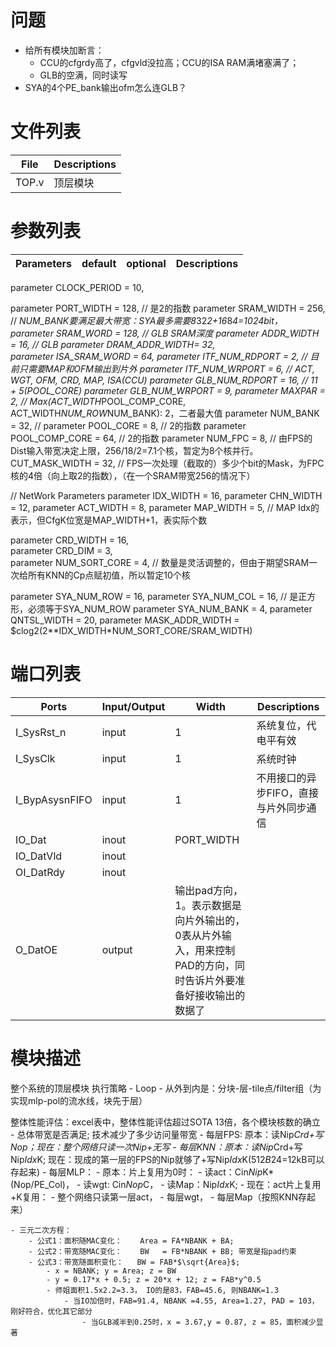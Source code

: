 # 问题
- 给所有模块加断言：
    - CCU的cfgrdy高了，cfgvld没拉高；CCU的ISA RAM满堵塞满了；
    - GLB的空满，同时读写
- SYA的4个PE_bank输出ofm怎么连GLB？
# 文件列表
| File | Descriptions |
| ---- | ---- |
| TOP.v | 顶层模块 |


# 参数列表
| Parameters | default | optional | Descriptions |
| ---- | ---- | ---- | ---- |
parameter CLOCK_PERIOD   = 10,

parameter PORT_WIDTH     = 128, // 是2的指数
parameter SRAM_WIDTH     = 256, // *NUM_BANK要满足最大带宽：SYA最多需要8*32*2+16*8*4=1024bit，
parameter SRAM_WORD      = 128, // GLB SRAM深度
parameter ADDR_WIDTH     = 16,  // GLB
parameter DRAM_ADDR_WIDTH= 32,  
parameter ISA_SRAM_WORD  = 64,
parameter ITF_NUM_RDPORT = 2,   // 目前只需要MAP和OFM输出到片外
parameter ITF_NUM_WRPORT = 6,   // ACT, WGT, OFM, CRD, MAP, ISA(CCU)
parameter GLB_NUM_RDPORT = 16,  // 11 + 5(POOL_CORE)
parameter GLB_NUM_WRPORT = 9, 
parameter MAXPAR         = 2,   // Max(ACT_WIDTH*POOL_COMP_CORE, ACT_WIDTH*NUM_ROW*NUM_BANK): 2，二者最大值 
parameter NUM_BANK       = 32,  //
parameter POOL_CORE      = 8,   // 2的指数
parameter POOL_COMP_CORE = 64,  // 2的指数
parameter NUM_FPC        = 8,   // 由FPS的Dist输入带宽决定上限，256/18/2=7.1个核，暂定为8个核并行。
CUT_MASK_WIDTH           = 32,  // FPS一次处理（截取的）多少个bit的Mask，为FPC核的4倍（向上取2的指数），（在一个SRAM带宽256的情况下）

// NetWork Parameters
parameter IDX_WIDTH      = 16,
parameter CHN_WIDTH      = 12,
parameter ACT_WIDTH      = 8,
parameter MAP_WIDTH      = 5,   // MAP Idx的表示，但CfgK位宽是MAP_WIDTH+1，表实际个数

parameter CRD_WIDTH      = 16,   
parameter CRD_DIM        = 3,   
parameter NUM_SORT_CORE  = 4,   // 数量是灵活调整的，但由于期望SRAM一次给所有KNN的Cp点赋初值，所以暂定10个核

parameter SYA_NUM_ROW    = 16,
parameter SYA_NUM_COL    = 16,  // 是正方形，必须等于SYA_NUM_ROW
parameter SYA_NUM_BANK   = 4,
parameter QNTSL_WIDTH    = 20,
parameter MASK_ADDR_WIDTH = $clog2(2**IDX_WIDTH*NUM_SORT_CORE/SRAM_WIDTH)



# 端口列表
| Ports | Input/Output | Width | Descriptions |
| ---- | ---- | ---- | ---- |
| I_SysRst_n            | input | 1 | 系统复位，代电平有效 |
| I_SysClk              | input | 1 | 系统时钟 |
| I_BypAsysnFIFO        | input | 1 | 不用接口的异步FIFO，直接与片外同步通信 |
| IO_Dat                | inout | PORT_WIDTH |  |
| IO_DatVld             | inout |
| OI_DatRdy             | inout |
| O_DatOE               | output| 输出pad方向，1。表示数据是向片外输出的，0表从片外输入，用来控制PAD的方向，同时告诉片外要准备好接收输出的数据了 |


# 模块描述
整个系统的顶层模块
执行策略
    - Loop
        - 从外到内是：分块-层-tile点/filter组（为实现mlp-pol的流水线，块先于层）

整体性能评估：excel表中，整体性能评估超过SOTA 13倍，各个模块核数的确立
    - 总体带宽是否满足; 技术减少了多少访问量带宽
        - 每层FPS: 原本：读Nip*Crd+写Nop；现在：整个网络只读一次Nip+无写
        - 每层KNN：原本：读Nip*Crd+写Nip*Idx*K; 现在：现成的第一层的FPS的Nip就够了+写Nip*Idx*K(512*B*24=12kB可以存起来)
        - 每层MLP：
            - 原本：片上复用为0时：
                - 读act：Cin*Nip*K*(Nop/PE_Col)，
                - 读wgt: Cin*Nop*C，
                - 读Map：Nip*Idx*K; 
            - 现在：act片上复用+K复用：
                - 整个网络只读第一层act，
                - 每层wgt，
                - 每层Map（按照KNN存起来）

    - 三元二次方程：
        - 公式1：面积随MAC变化：    Area = FA*NBANK + BA;
        - 公式2：带宽随MAC变化：    BW   = FB*NBANK + BB; 带宽是指pad约束
        - 公式3：带宽随面积变化：   BW = FAB*$\sqrt{Area}$; 
            - x = NBANK; y = Area; z = BW
            - y = 0.17*x + 0.5; z = 20*x + 12; z = FAB*y^0.5
            - 师姐面积1.5x2.2=3.3， IO的是83，FAB=45.6, 则NBANK=1.3
                - 当IO加倍时，FAB=91.4, NBANK =4.55, Area=1.27, PAD = 103，刚好符合，优化其它部分
                    - 当GLB减半到0.25时，x = 3.67,y = 0.87, z = 85，面积减少显著
